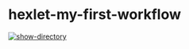 # hexlet-my-first-workflow
[![show-directory](https://github.com/tsoyvit/hexlet-my-first-workflow/actions/workflows/show-directory.yml/badge.svg)](https://github.com/tsoyvit/hexlet-my-first-workflow/actions/workflows/show-directory.yml)
